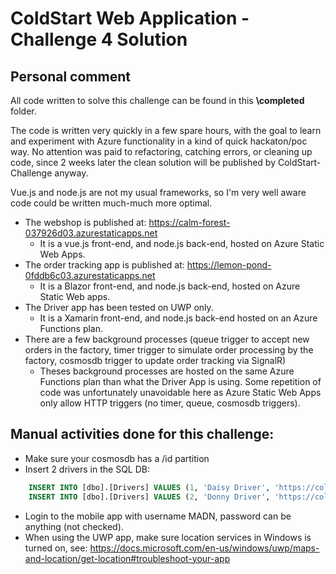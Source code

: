# ColdStart Web Application - Challenge 4 Solution

## Personal comment
All code written to solve this challenge can be found in this **\completed** folder. 

The code is written very quickly in a few spare hours, with the goal to learn and experiment with Azure functionality in a kind of quick hackaton/poc way. 
No attention was paid to refactoring, catching errors, or cleaning up code, since 2 weeks later the clean solution will be published by ColdStart-Challenge anyway. 

Vue.js and node.js are not my usual frameworks, so I'm very well aware code could be written much-much more optimal. 

- The webshop is published at: https://calm-forest-037926d03.azurestaticapps.net
  - It is a vue.js front-end, and node.js back-end, hosted on Azure Static Web Apps. 
- The order tracking app is published at: https://lemon-pond-0fddb6c03.azurestaticapps.net
  - It is a Blazor front-end, and node.js back-end, hosted on Azure Static Web apps. 
- The Driver app has been tested on UWP only. 
  - It is a Xamarin front-end, and node.js back-end hosted on an Azure Functions plan. 
- There are a few background processes (queue trigger to accept new orders in the factory, timer trigger to simulate order processing by the factory, cosmosdb trigger to update order tracking via SignalR)
  - Theses background processes are hosted on the same Azure Functions plan than what the Driver App is using. Some repetition of code was unfortunately unavoidable here as Azure Static Web Apps only allow HTTP triggers (no timer, queue, cosmosdb triggers). 

## Manual activities done for this challenge: 
- Make sure your cosmosdb has a /id partition
- Insert 2 drivers in the SQL DB: 
```SQL
    INSERT INTO [dbo].[Drivers] VALUES (1, 'Daisy Driver', 'https://coldstartsa.blob.core.windows.net/web/assets/Driver1.png')
    INSERT INTO [dbo].[Drivers] VALUES (2, 'Donny Driver', 'https://coldstartsa.blob.core.windows.net/web/assets/Driver1.png')
```
- Login to the mobile app with username MADN, password can be anything (not checked).
- When using the UWP app, make sure location services in Windows is turned on, see: https://docs.microsoft.com/en-us/windows/uwp/maps-and-location/get-location#troubleshoot-your-app


